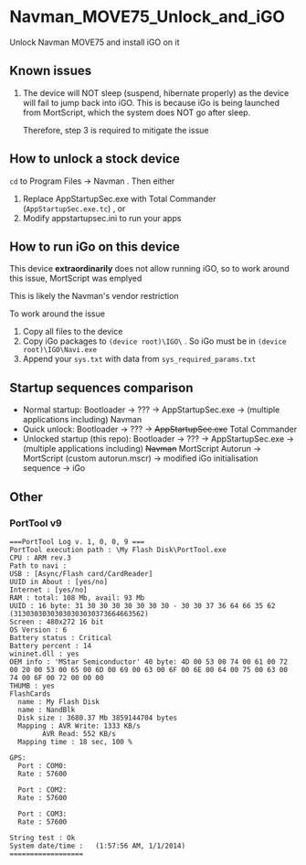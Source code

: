 # Navman_MOVE75_Unlock_and_iGO
Unlock Navman MOVE75 and install iGO on it

## Known issues
1. The device will NOT sleep (suspend, hibernate properly) as the device will fail to jump back into iGO. This is because iGo is being launched from MortScript, which the system does NOT go after sleep.

	Therefore, step 3 is required to mitigate the issue


## How to unlock a stock device
`cd` to Program Files -> Navman . Then either 
1. Replace AppStartupSec.exe with Total Commander (`AppStartupSec.exe.tc`) , or
2. Modify appstartupsec.ini to run your apps

## How to run iGo on this device
This device **extraordinarily** does not allow running iGO, so  to work around this issue, MortScript was emplyed

This is likely the Navman's vendor restriction

To work around the issue
1. Copy all files to the device
2. Copy iGo packages to `(device root)\IGO\` . So iGo must be in `(device root)\IGO\Navi.exe`
3. Append your `sys.txt` with data from `sys_required_params.txt`

## Startup sequences comparison

* Normal startup: Bootloader -> ??? -> AppStartupSec.exe -> (multiple applications including) Navman
* Quick unlock: Bootloader -> ??? -> ~~AppStartupSec.exe~~ Total Commander
* Unlocked startup (this repo): Bootloader -> ??? -> AppStartupSec.exe -> (multiple applications including) ~~Navman~~ MortScript Autorun -> MortScript (custom autorun.mscr) -> modified iGo initialisation sequence -> iGo


## Other
### PortTool v9
```
===PortTool Log v. 1, 0, 0, 9 === 
PortTool execution path : \My Flash Disk\PortTool.exe 
CPU : ARM rev.3 
Path to navi :  
USB : [Async/Flash card/CardReader] 
UUID in About : [yes/no] 
Internet : [yes/no] 
RAM : total: 108 Mb, avail: 93 Mb 
UUID : 16 byte: 31 30 30 30 30 30 30 30 - 30 30 37 36 64 66 35 62 (31303030303030303030373664663562) 
Screen : 480x272 16 bit 
OS Version : 6 
Battery status : Critical 
Battery percent : 14 
wininet.dll : yes 
OEM info : 'MStar Semiconductor' 40 byte: 4D 00 53 00 74 00 61 00 72 00 20 00 53 00 65 00 6D 00 69 00 63 00 6F 00 6E 00 64 00 75 00 63 00 74 00 6F 00 72 00 00 00  
THUMB : yes 
FlashCards 
  name : My Flash Disk 
  name : NandBlk 
  Disk size : 3680.37 Mb 3859144704 bytes 
  Mapping : AVR Write: 1333 KB/s
	    AVR Read: 552 KB/s 
  Mapping time : 18 sec, 100 % 
  
GPS: 
  Port : COM0: 
  Rate : 57600
 
  Port : COM2: 
  Rate : 57600
 
  Port : COM3: 
  Rate : 57600
 
String test : Ok 
System date/time :   (1:57:56 AM, 1/1/2014) 
================== 
```
